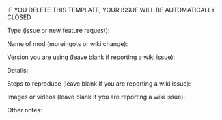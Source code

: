 IF YOU DELETE THIS TEMPLATE, YOUR
ISSUE WILL BE AUTOMATICALLY CLOSED

Type (issue or new feature request):

Name of mod (moreingots or wiki change):

Version you are using (leave blank if reporting a wiki issue):

Details:

Steps to reproduce (leave blank if you are reporting a wiki issue):

Images or videos (leave blank if you are reporting a wiki issue):

Other notes:
